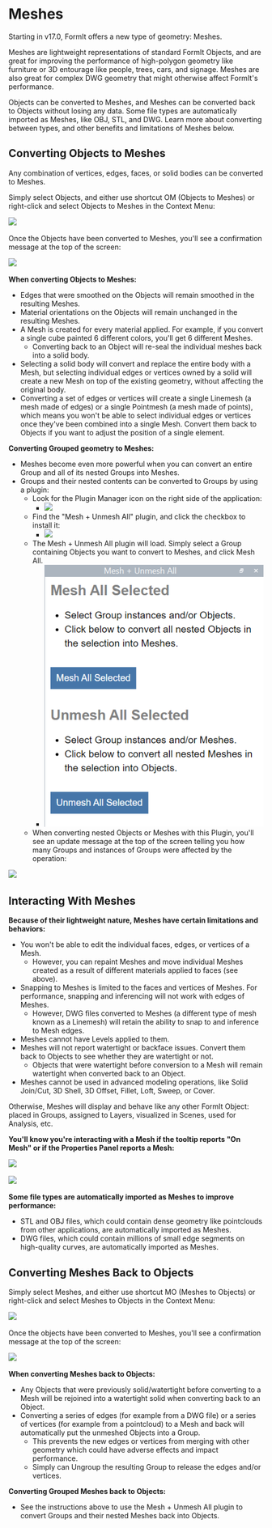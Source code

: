 # Meshes

Starting in v17.0, FormIt offers a new type of geometry: Meshes.

Meshes are lightweight representations of standard FormIt Objects, and are great for improving the performance of high-polygon geometry like furniture or 3D entourage like people, trees, cars, and signage. Meshes are also great for complex DWG geometry that might otherwise affect FormIt's performance.

Objects can be converted to Meshes, and Meshes can be converted back to Objects without losing any data. Some file types are automatically imported as Meshes, like OBJ, STL, and DWG. Learn more about converting between types, and other benefits and limitations of Meshes below.

## Converting Objects to Meshes

Any combination of vertices, edges, faces, or solid bodies can be converted to Meshes.

Simply select Objects, and either use shortcut OM (Objects to Meshes) or right-click and select Objects to Meshes in the Context Menu:

![](../.gitbook/assets/context-menu\_object-to-mesh.PNG)

Once the Objects have been converted to Meshes, you'll see a confirmation message at the top of the screen:

![](../.gitbook/assets/success\_object-to-mesh.PNG)

**When converting Objects to Meshes:**

* Edges that were smoothed on the Objects will remain smoothed in the resulting Meshes.
* Material orientations on the Objects will remain unchanged in the resulting Meshes.
* A Mesh is created for every material applied. For example, if you convert a single cube painted 6 different colors, you'll get 6 different Meshes.
  * Converting back to an Object will re-seal the individual meshes back into a solid body.
* Selecting a solid body will convert and replace the entire body with a Mesh, but selecting individual edges or vertices owned by a solid will create a new Mesh on top of the existing geometry, without affecting the original body.
* Converting a set of edges or vertices will create a single Linemesh (a mesh made of edges) or a single Pointmesh (a mesh made of points), which means you won't be able to select individual edges or vertices once they've been combined into a single Mesh. Convert them back to Objects if you want to adjust the position of a single element.

**Converting Grouped geometry to Meshes:**

* Meshes become even more powerful when you can convert an entire Group and all of its nested Groups into Meshes.
* Groups and their nested contents can be converted to Groups by using a plugin:
  * Look for the Plugin Manager icon on the right side of the application:
    * ![](../.gitbook/assets/plugin-manager\_icon.PNG)&#x20;
  * Find the "Mesh + Unmesh All" plugin, and click the checkbox to install it:
    * ![](../.gitbook/assets/plugin-manager\_mesh-unmesh-all.png)&#x20;
  * The Mesh + Unmesh All plugin will load. Simply select a Group containing Objects you want to convert to Meshes, and click Mesh All.
    * ![](../.gitbook/assets/mesh-unmesh-all-plugin.png)&#x20;
  * When converting nested Objects or Meshes with this Plugin, you'll see an update message at the top of the screen telling you how many Groups and instances of Groups were affected by the operation:

![](../.gitbook/assets/success\_mesh-all.png)

## Interacting With Meshes

**Because of their lightweight nature, Meshes have certain limitations and behaviors:**

* You won't be able to edit the individual faces, edges, or vertices of a Mesh.
  * However, you can repaint Meshes and move individual Meshes created as a result of different materials applied to faces (see above).
* Snapping to Meshes is limited to the faces and vertices of Meshes. For performance, snapping and inferencing will not work with edges of Meshes.
  * However, DWG files converted to Meshes (a different type of mesh known as a Linemesh) will retain the ability to snap to and inference to Mesh edges.
* Meshes cannot have Levels applied to them.
* Meshes will not report watertight or backface issues. Convert them back to Objects to see whether they are watertight or not.&#x20;
  * Objects that were watertight before conversion to a Mesh will remain watertight when converted back to an Object.
* Meshes cannot be used in advanced modeling operations, like Solid Join/Cut, 3D Shell, 3D Offset, Fillet, Loft, Sweep, or Cover.

Otherwise, Meshes will display and behave like any other FormIt Object: placed in Groups, assigned to Layers, visualized in Scenes, used for Analysis, etc.

**You'll know you're interacting with a Mesh if the tooltip reports "On Mesh" or if the Properties Panel reports a Mesh:**

![](../.gitbook/assets/snap\_on-mesh.png)

![](../.gitbook/assets/properties-panel\_mesh.png)

**Some file types are automatically imported as Meshes to improve performance:**

* STL and OBJ files, which could contain dense geometry like pointclouds from other applications, are automatically imported as Meshes.
* DWG files, which could contain millions of small edge segments on high-quality curves, are automatically imported as Meshes.

## Converting Meshes Back to Objects

Simply select Meshes, and either use shortcut MO (Meshes to Objects) or right-click and select Meshes to Objects in the Context Menu:

![](../.gitbook/assets/context-menu\_mesh-to-object.PNG)

Once the objects have been converted to Meshes, you'll see a confirmation message at the top of the screen:

![](../.gitbook/assets/success\_mesh-to-object.PNG)

**When converting Meshes back to Objects:**

* Any Objects that were previously solid/watertight before converting to a Mesh will be rejoined into a watertight solid when converting back to an Object.
* Converting a series of edges (for example from a DWG file) or a series of vertices (for example from a pointcloud) to a Mesh and back will automatically put the unmeshed Objects into a Group.
  * This prevents the new edges or vertices from merging with other geometry which could have adverse effects and impact performance.
  * Simply can Ungroup the resulting Group to release the edges and/or vertices.

**Converting Grouped Meshes back to Objects:**

* See the instructions above to use the Mesh + Unmesh All plugin to convert Groups and their nested Meshes back into Objects.
